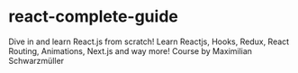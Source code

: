 # react-complete-guide
Dive in and learn React.js from scratch! Learn Reactjs, Hooks, Redux, React Routing, Animations, Next.js and way more! Course by Maximilian Schwarzmüller
